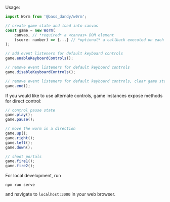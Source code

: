 Usage:
```javascript
import Worm from '@bass_dandy/w0rm';

// create game state and load into canvas
const game = new Worm(
	canvas, // *required* a <canvas> DOM element
	(score: number) => {...} // *optional* a callback executed on each score update
);

// add event listeners for default keyboard controls
game.enableKeyboardControls();

// remove event listeners for default keyboard controls
game.disableKeyboardControls();

// remove event listeners for default keyboard controls, clear game state, unload canvas
game.end();
```

If you would like to use alternate controls, game instances expose methods for direct control:
```javascript
// control pause state
game.play();
game.pause();

// move the worm in a direction
game.up();
game.right();
game.left();
game.down();

// shoot portals
game.fire1();
game.fire2();
```

For local development, run
```
npm run serve
```

and navigate to `localhost:3000` in your web browser.
